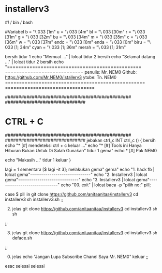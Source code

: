 # installerv3
#! / bin / bash

#Variabel
b = "\ 033 [1m"
u = "\ 033 [4m"
bl = "\ 033 [30m"
r = "\ 033 [31m"
g = "\ 033 [32m"
bu = "\ 033 [34m"
m = "\ 033 [35m"
c = "\ 033 [36m"
w = "\ 033 [37m"
endc = "\ 033 [0m"
enda = "\ 033 [0m"
biru = "\ 033 [1; 34m"
cyan = "\ 033 [1; 36m"
merah = "\ 033 [1; 31m"

bersih
tidur 1
echo "Memuat ..." | lolcat
tidur 2
bersih
echo "Selamat datang ..." | lolcat
tidur 2
bersih
echo "================================================ ============================
penulis: Mr. NEM0
Github: https://github.com/Mr.NEM0/istallerv3
ytube: Tn. NEM0
================================================== ================================

############################################### ##############################
# CTRL + C
############################################### ##############################
jebakan ctrl_c INT
ctrl_c () {
bersih
echo "* [#] mendeteksi ctrl + c keluar ..."
echo "* [#] Tools ini Hanya Hiburan Bukan Untuk Di Salah Gunakan"
tidur 1
gema"
echo * [#] Pak NEM0

echo "Makasih ..."
tidur 1
keluar
}

lagi = 1
sementara [$ lagi -it 3];
melakukan
gema"
gema"
echo "1. hack fb | lolcat
gema"-------------------------------"
echo "2. Installerv3 | lolcat
gema"-------------------------------"
echo "3. Installerv3 | lolcat
gema"-------------------------------"
echo "00. exit" | lolcat
baca -p "pilih no:" pill;

case $ pill in
git clone https://github.com/anitaanitaa/installerv3
cd installerv3
sh installerv3.sh
;;

2) jelas
git clone https://github.com/anitaanitaa/installerv3
cd installerv3
sh sh 

;;

3) jelas
git clone https://github.com/anitaanitaa/installerv3
cd installerv3
sh deface.sh

;;

00) jelas
echo "Jangan Lupa Subscribe Chanel Saya Mr. NEM0"
keluar
;;

esac
selesai
selesai
